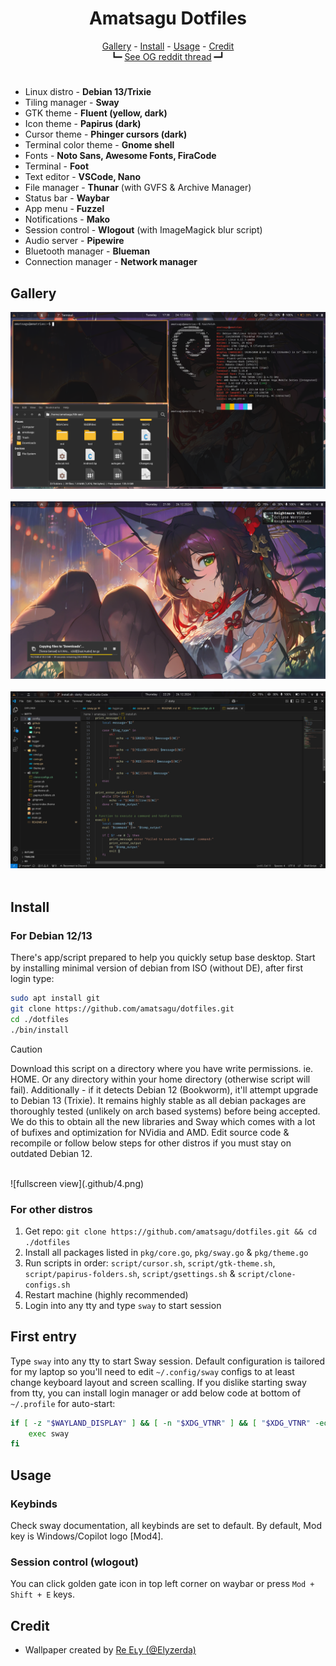 <h1 align=center>Amatsagu Dotfiles</h1>

<div align="center">
<a href="#gallery">Gallery</a> - <a href="#install">Install</a> - <a href="#usage">Usage</a> - <a href="#credit">Credit</a>
<br>
┗━ <a href="https://www.reddit.com/r/unixporn/comments/1d9r6a8/sway_like_falling_petals_and_flowing_water/">See OG reddit thread</a> ━┛
</div>

<h1></h1>

- Linux distro - **Debian 13/Trixie**
- Tiling manager - **Sway**
- GTK theme - **Fluent (yellow, dark)**
- Icon theme - **Papirus (dark)**
- Cursor theme - **Phinger cursors (dark)**
- Terminal color theme - **Gnome shell**
- Fonts - **Noto Sans, Awesome Fonts, FiraCode**
- Terminal - **Foot**
- Text editor - **VSCode, Nano**
- File manager - **Thunar** (with GVFS & Archive Manager)
- Status bar - **Waybar**
- App menu - **Fuzzel**
- Notifications - **Mako**
- Session control - **Wlogout** (with ImageMagick blur script)
- Audio server - **Pipewire**
- Bluetooth manager - **Blueman**
- Connection manager - **Network manager**

## Gallery
![tilling view](.github/1.png)
<br><br>
![floating windows view](.github/2.png)
<br><br>
![fullscreen view](.github/3.png)
<br><br>

## Install

### For Debian 12/13
There's app/script prepared to help you quickly setup base desktop. Start by installing minimal version of debian from ISO (without DE), after first login type:
```sh
sudo apt install git
git clone https://github.com/amatsagu/dotfiles.git
cd ./dotfiles
./bin/install
```

> [!CAUTION] 
> Download this script on a directory where you have write permissions. ie. HOME. Or any directory within your home directory (otherwise script will fail). Additionally - if it detects Debian 12 (Bookworm), it'll attempt upgrade to Debian 13 (Trixie). It remains highly stable as all debian packages are thoroughly tested (unlikely on arch based systems) before being accepted. We do this to obtain all the new libraries and Sway which comes with a lot of bufixes and optimization for NVidia and AMD. Edit source code & recompile or follow below steps for other distros if you must stay on outdated Debian 12.

<br>
![fullscreen view](.github/4.png)
<br>

### For other distros
1. Get repo: `git clone https://github.com/amatsagu/dotfiles.git && cd ./dotfiles`
2. Install all packages listed in `pkg/core.go`, `pkg/sway.go` & `pkg/theme.go`
3. Run scripts in order: `script/cursor.sh`, `script/gtk-theme.sh`, `script/papirus-folders.sh`, `script/gsettings.sh` & `script/clone-configs.sh`
4. Restart machine (highly recommended)
5. Login into any tty and type `sway` to start session

## First entry
Type `sway` into any tty to start Sway session. Default configuration is tailored for my laptop so you'll need to edit `~/.config/sway` configs to at least change keyboard layout and screen scalling. If you dislike starting sway from tty, you can install login manager or add below code at bottom of `~/.profile` for auto-start:
```sh
if [ -z "$WAYLAND_DISPLAY" ] && [ -n "$XDG_VTNR" ] && [ "$XDG_VTNR" -eq 1 ] ; then
    exec sway
fi
```

## Usage

### Keybinds
Check sway documentation, all keybinds are set to default. By default, Mod key is Windows/Copilot logo [Mod4].

### Session control (wlogout)
You can click golden gate icon in top left corner on waybar or press `Mod + Shift + E` keys.

## Credit
- Wallpaper created by [Re Eʟy (@Elyzerda)](https://x.com/elyzerda/status/1833474305729921168?t=Au0iDGAeCAdQdHbwjKoD_Q)
